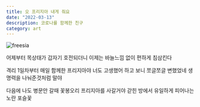 ```yaml
---
title: 오 프리지아 내게 줘요
date: "2022-03-13"
description: 코로나를 함께한 친구
category: art
---
```


![freesia](https://user-images.githubusercontent.com/3839771/158061227-e1776286-213f-4047-a342-062cfb008ca8.jpg)

어제부터 목상태가 갑자기 호전되더니
이제는 바늘느낌 없이 편하게 침삼킨다

격리 1일차부터 매일 함께한 프리지아야 너도 고생했어 하고 보니 쪼글쪼글 변했었네
생명력을 나눠준것처럼 말야

다음에 나도 병문안 갈때 꽃봉오리 프리지아를 사갈거야 갇힌 방에서 유일하게 피어나는 노란 포슬꽃
